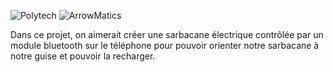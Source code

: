 ![Polytech](http://www.polytechnice.fr/jahia/jsp/jahia/templates/inc/img/polytech_nice-sophia.png)
![ArrowMatics](https://image.noelshack.com/fichiers/2018/03/3/1516189331-arrowmatics.png)

Dans ce projet, on aimerait créer une sarbacane électrique contrôlée par un module bluetooth sur le téléphone pour pouvoir orienter notre sarbacane à notre guise et pouvoir la recharger.
